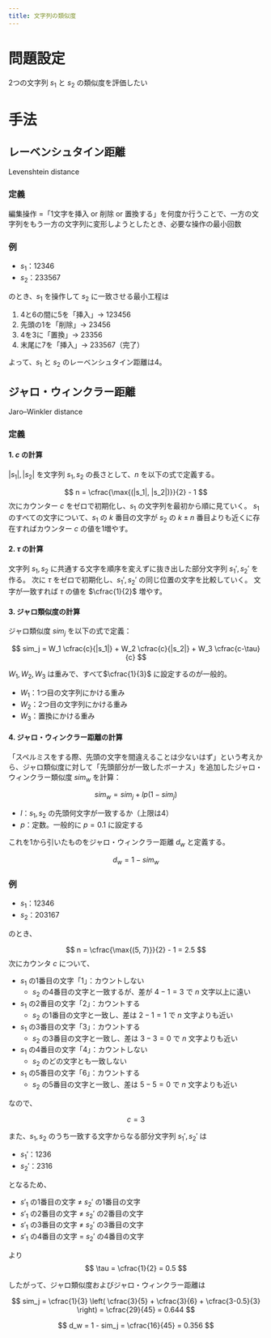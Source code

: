 ```yaml
---
title: 文字列の類似度
---
```


# 問題設定

2つの文字列 $s_1$ と $s_2$ の類似度を評価したい

# 手法

## レーベンシュタイン距離
Levenshtein distance

### 定義

編集操作 =「1文字を挿入 or 削除 or 置換する」を何度か行うことで、一方の文字列をもう一方の文字列に変形しようとしたとき、必要な操作の最小回数

### 例

- $s_1$：12346
- $s_2$：233567

のとき、$s_1$ を操作して $s_2$ に一致させる最小工程は

1. 4と6の間に5を「挿入」→ 123456
2. 先頭の1を「削除」→ 23456
3. 4を3に「置換」→ 23356
4. 末尾に7を「挿入」→ 233567（完了）

よって、$s_1$ と $s_2$ のレーベンシュタイン距離は4。


## ジャロ・ウィンクラー距離
Jaro–Winkler distance

### 定義

#### 1. $c$ の計算

$|s_1|, |s_2|$ を文字列 $s_1, s_2$ の長さとして、$n$ を以下の式で定義する。

$$
n = \cfrac{\max{(|s_1|, |s_2|)}}{2} - 1
$$
次にカウンター $c$ をゼロで初期化し、$s_1$ の文字列を最初から順に見ていく。
$s_1$ のすべての文字について、$s_1$ の $k$ 番目の文字が $s_2$ の $k \pm n$ 番目よりも近くに存在すればカウンター $c$ の値を1増やす。

#### 2. $\tau$ の計算

文字列 $s_1, s_2$ に共通する文字を順序を変えずに抜き出した部分文字列 $s_1', s_2'$ を作る。
次に $\tau$ をゼロで初期化し、$s_1', s_2'$ の同じ位置の文字を比較していく。
文字が一致すれば $\tau$ の値を $\cfrac{1}{2}$ 増やす。

#### 3. ジャロ類似度の計算

ジャロ類似度 $sim_j$ を以下の式で定義：

$$
sim_j = W_1 \cfrac{c}{|s_1|} + W_2 \cfrac{c}{|s_2|} + W_3 \cfrac{c-\tau}{c}
$$

$W_1, W_2, W_3$ は重みで、すべて$\cfrac{1}{3}$ に設定するのが一般的。
- $W_1$：1つ目の文字列にかける重み
- $W_2$：2つ目の文字列にかける重み
- $W_3$：置換にかける重み

#### 4. ジャロ・ウィンクラー距離の計算

「スペルミスをする際、先頭の文字を間違えることは少ないはず」という考えから、ジャロ類似度に対して「先頭部分が一致したボーナス」を追加したジャロ・ウィンクラー類似度 $sim_w$ を計算：

$$
sim_w = sim_j + lp (1 - sim_j)
$$

- $l$：$s_1, s_2$ の先頭何文字が一致するか（上限は4）
- $p$：定数。一般的に $p = 0.1$ に設定する

これを1から引いたものをジャロ・ウィンクラー距離 $d_w$ と定義する。

$$
d_w = 1 - sim_w
$$

### 例

- $s_1$：12346
- $s_2$：203167

のとき、

$$
n = \cfrac{\max{(5, 7)}}{2} - 1 = 2.5
$$
次にカウンタ $c$ について、
- $s_1$ の1番目の文字「1」：カウントしない
  - $s_2$ の4番目の文字と一致するが、差が $4-1=3$ で $n$ 文字以上に遠い
- $s_1$ の2番目の文字「2」：カウントする
  - $s_2$ の1番目の文字と一致し、差は $2-1=1$ で $n$ 文字よりも近い
- $s_1$ の3番目の文字「3」：カウントする
  - $s_2$ の3番目の文字と一致し、差は $3-3=0$ で $n$ 文字よりも近い
- $s_1$ の4番目の文字「4」：カウントしない
  - $s_2$ のどの文字とも一致しない
- $s_1$ の5番目の文字「6」：カウントする
  - $s_2$ の5番目の文字と一致し、差は $5-5=0$ で $n$ 文字よりも近い

なので、

$$
c = 3
$$

また、$s_1, s_2$ のうち一致する文字からなる部分文字列 $s_1', s_2'$ は
- $s_1'$：1236
- $s_2'$：2316

となるため、
- $s'_1$ の1番目の文字 $\neq$ $s_2'$ の1番目の文字
- $s'_1$ の2番目の文字 $\neq$ $s_2'$ の2番目の文字
- $s'_1$ の3番目の文字 $\neq$ $s_2'$ の3番目の文字
- $s'_1$ の4番目の文字 $=$ $s_2'$ の4番目の文字

より
$$
\tau = \cfrac{1}{2} = 0.5
$$

したがって、ジャロ類似度およびジャロ・ウィンクラー距離は

$$
sim_j = \cfrac{1}{3} \left( \cfrac{3}{5} + \cfrac{3}{6} + \cfrac{3-0.5}{3} \right) = \cfrac{29}{45} = 0.644
$$

$$
d_w = 1 - sim_j = \cfrac{16}{45} = 0.356
$$
